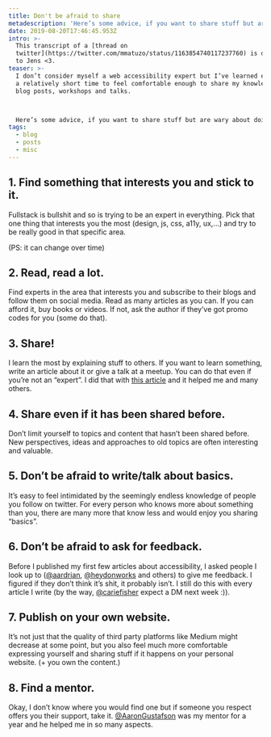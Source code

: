 ```yaml
---
title: Don't be afraid to share
metadescription: 'Here’s some advice, if you want to share stuff but are wary about doing it.'
date: 2019-08-20T17:46:45.953Z
intro: >-
  This transcript of a [thread on
  twitter](https://twitter.com/mmatuzo/status/1163854740117237760) is dedicated
  to Jens <3.
teaser: >-
  I don’t consider myself a web accessibility expert but I’ve learned enough in
  a relatively short time to feel comfortable enough to share my knowledge in
  blog posts, workshops and talks. 



  Here’s some advice, if you want to share stuff but are wary about doing it.
tags:
  - blog
  - posts
  - misc
---
```


## 1. Find something that interests you and stick to it.

Fullstack is bullshit and so is trying to be an expert in everything. Pick that one thing that interests you the most (design, js, css, a11y, ux,…) and try to be really good in that specific area.

(PS: it can change over time)

## 2. Read, read a lot.

Find experts in the area that interests you and subscribe to their blogs and follow them on social media. Read as many articles as you can. If you can afford it, buy books or videos. If not, ask the author if they’ve got promo codes for you (some do that).

## 3. Share!

I learn the most by explaining stuff to others. If you want to learn something, write an article about it or give a talk at a meetup. You can do that even if you’re not an “expert”. I did that with [this article](https://medium.com/@matuzo/writing-css-with-accessibility-in-mind-8514a0007939) and it helped me and many others.

## 4. Share even if it has been shared before.

Don’t limit yourself to topics and content that hasn’t been shared before. New perspectives, ideas and approaches to old topics are often interesting and valuable.

## 5. Don’t be afraid to write/talk about basics.

It’s easy to feel intimidated by the seemingly endless knowledge of people you follow on twitter. For every person who knows more about something than you, there are many more that know less and would enjoy you sharing “basics”.

## 6. Don’t be afraid to ask for feedback.

Before I published my first few articles about accessibility, I asked people I look up to ([@aardrian](https://twitter.com/AArdrian), [@heydonworks](https://twitter.com/heydonworks) and others) to give me feedback. I figured if they don’t think it’s shit, it probably isn’t. I still do this with every article I write (by the way, [@cariefisher](https://twitter.com/cariefisher) expect a DM next week :)).

## 7. Publish on your own website.

It’s not just that the quality of third party platforms like Medium might decrease at some point, but you also feel much more comfortable expressing yourself and sharing stuff if it happens on your personal website. (+ you own the content.)

## 8. Find a mentor.

Okay, I don’t know where you would find one but if someone you respect offers you their support, take it. [@AaronGustafson](https://twitter.com/AaronGustafson) was my mentor for a year and he helped me in so many aspects.
